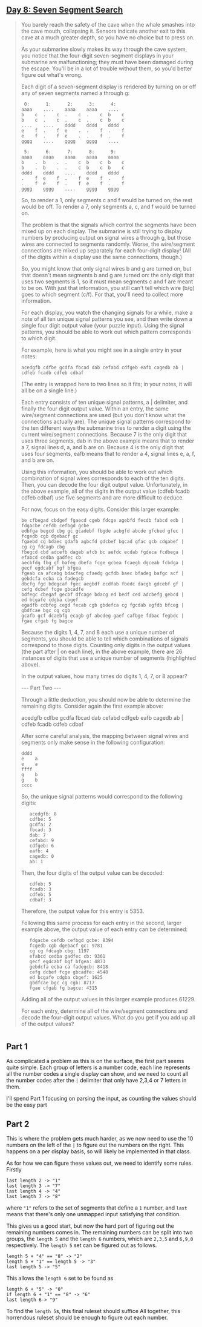 ## [Day 8: Seven Segment Search](https://adventofcode.com/2021/day/8) ##

>You barely reach the safety of the cave when the whale smashes into the cave mouth, collapsing it. Sensors indicate another exit to this cave at a much greater depth, so you have no choice but to press on.
>
>As your submarine slowly makes its way through the cave system, you notice that the four-digit seven-segment displays in your submarine are malfunctioning; they must have been damaged during the escape. You'll be in a lot of trouble without them, so you'd better figure out what's wrong.
>
>Each digit of a seven-segment display is rendered by turning on or off any of seven segments named a through g:
>```
>  0:      1:      2:      3:      4:
> aaaa    ....    aaaa    aaaa    ....
>b    c  .    c  .    c  .    c  b    c
>b    c  .    c  .    c  .    c  b    c
> ....    ....    dddd    dddd    dddd
>e    f  .    f  e    .  .    f  .    f
>e    f  .    f  e    .  .    f  .    f
> gggg    ....    gggg    gggg    ....
>
>  5:      6:      7:      8:      9:
> aaaa    aaaa    aaaa    aaaa    aaaa
>b    .  b    .  .    c  b    c  b    c
>b    .  b    .  .    c  b    c  b    c
> dddd    dddd    ....    dddd    dddd
>.    f  e    f  .    f  e    f  .    f
>.    f  e    f  .    f  e    f  .    f
> gggg    gggg    ....    gggg    gggg
>```
>So, to render a 1, only segments c and f would be turned on; the rest would be off. To render a 7, only segments a, c, and f would be turned on.
>
>The problem is that the signals which control the segments have been mixed up on each display. The submarine is still trying to display numbers by producing output on signal wires a through g, but those wires are connected to segments randomly. Worse, the wire/segment connections are mixed up separately for each four-digit display! (All of the digits within a display use the same connections, though.)
>
>So, you might know that only signal wires b and g are turned on, but that doesn't mean segments b and g are turned on: the only digit that uses two segments is 1, so it must mean segments c and f are meant to be on. With just that information, you still can't tell which wire (b/g) goes to which segment (c/f). For that, you'll need to collect more information.
>
>For each display, you watch the changing signals for a while, make a note of all ten unique signal patterns you see, and then write down a single four digit output value (your puzzle input). Using the signal patterns, you should be able to work out which pattern corresponds to which digit.
>
>For example, here is what you might see in a single entry in your notes:
>```
>acedgfb cdfbe gcdfa fbcad dab cefabd cdfgeb eafb cagedb ab |
>cdfeb fcadb cdfeb cdbaf
>```
>(The entry is wrapped here to two lines so it fits; in your notes, it will all be on a single line.)
>
>Each entry consists of ten unique signal patterns, a | delimiter, and finally the four digit output value. Within an entry, the same wire/segment connections are used (but you don't know what the connections actually are). The unique signal patterns correspond to the ten different ways the submarine tries to render a digit using the current wire/segment connections. Because 7 is the only digit that uses three segments, dab in the above example means that to render a 7, signal lines d, a, and b are on. Because 4 is the only digit that uses four segments, eafb means that to render a 4, signal lines e, a, f, and b are on.
>
>Using this information, you should be able to work out which combination of signal wires corresponds to each of the ten digits. Then, you can decode the four digit output value. Unfortunately, in the above example, all of the digits in the output value (cdfeb fcadb cdfeb cdbaf) use five segments and are more difficult to deduce.
>
>For now, focus on the easy digits. Consider this larger example:
>```
>be cfbegad cbdgef fgaecd cgeb fdcge agebfd fecdb fabcd edb |
>fdgacbe cefdb cefbgd gcbe
>edbfga begcd cbg gc gcadebf fbgde acbgfd abcde gfcbed gfec |
>fcgedb cgb dgebacf gc
>fgaebd cg bdaec gdafb agbcfd gdcbef bgcad gfac gcb cdgabef |
>cg cg fdcagb cbg
>fbegcd cbd adcefb dageb afcb bc aefdc ecdab fgdeca fcdbega |
>efabcd cedba gadfec cb
>aecbfdg fbg gf bafeg dbefa fcge gcbea fcaegb dgceab fcbdga |
>gecf egdcabf bgf bfgea
>fgeab ca afcebg bdacfeg cfaedg gcfdb baec bfadeg bafgc acf |
>gebdcfa ecba ca fadegcb
>dbcfg fgd bdegcaf fgec aegbdf ecdfab fbedc dacgb gdcebf gf |
>cefg dcbef fcge gbcadfe
>bdfegc cbegaf gecbf dfcage bdacg ed bedf ced adcbefg gebcd |
>ed bcgafe cdgba cbgef
>egadfb cdbfeg cegd fecab cgb gbdefca cg fgcdab egfdb bfceg |
>gbdfcae bgc cg cgb
>gcafb gcf dcaebfg ecagb gf abcdeg gaef cafbge fdbac fegbdc |
>fgae cfgab fg bagce
>```
>Because the digits 1, 4, 7, and 8 each use a unique number of segments, you should be able to tell which combinations of signals correspond to those digits. Counting only digits in the output values (the part after | on each line), in the above example, there are 26 instances of digits that use a unique number of segments (highlighted above).
>
>In the output values, how many times do digits 1, 4, 7, or 8 appear?
>
>--- Part Two ---
>
>Through a little deduction, you should now be able to determine the remaining digits. Consider again the first example above:
>
>acedgfb cdfbe gcdfa fbcad dab cefabd cdfgeb eafb cagedb ab |
>cdfeb fcadb cdfeb cdbaf
>
>After some careful analysis, the mapping between signal wires and segments only make sense in the following configuration:
>```
> dddd
>e    a
>e    a
> ffff
>g    b
>g    b
> cccc
>```
>So, the unique signal patterns would correspond to the following digits:
>```
>    acedgfb: 8
>    cdfbe: 5
>    gcdfa: 2
>    fbcad: 3
>    dab: 7
>    cefabd: 9
>    cdfgeb: 6
>    eafb: 4
>    cagedb: 0
>    ab: 1
>```
>Then, the four digits of the output value can be decoded:
>```
>    cdfeb: 5
>    fcadb: 3
>    cdfeb: 5
>    cdbaf: 3
>```
>Therefore, the output value for this entry is 5353.
>
>Following this same process for each entry in the second, larger example above, the output value of each entry can be determined:
>```
>    fdgacbe cefdb cefbgd gcbe: 8394
>    fcgedb cgb dgebacf gc: 9781
>    cg cg fdcagb cbg: 1197
>    efabcd cedba gadfec cb: 9361
>    gecf egdcabf bgf bfgea: 4873
>    gebdcfa ecba ca fadegcb: 8418
>    cefg dcbef fcge gbcadfe: 4548
>    ed bcgafe cdgba cbgef: 1625
>    gbdfcae bgc cg cgb: 8717
>    fgae cfgab fg bagce: 4315
>```
>Adding all of the output values in this larger example produces 61229.
>
>For each entry, determine all of the wire/segment connections and decode the four-digit output values. What do you get if you add up all of the output values?

#

## Part 1 ##

As complicated a problem as this is on the surface, the first part seems quite simple. Each group of letters is a number code, each line represents all the number codes a single display can show, and we need to count all the number codes after the `|` delimiter that only have 2,3,4 or 7 letters in them.

I'll spend Part 1 focusing on parsing the input, as counting the values should be the easy part

## Part 2 ##

This is where the problem gets much harder, as we now need to use the 10 numbers on the left of the `|` to figure out the numbers on the right. This happens on a per display basis, so will likely be implemented in that class.

As for how we can figure these values out, we need to identify some rules. Firstly
```
last length 2 -> "1"
last length 3 -> "7"
last length 4 -> "4"
last length 7 -> "8"
```
where `"1"` refers to the set of segments that define a `1` number, and `last` means that there's only one unmapped input satisfying that condition.

This gives us a good start, but now the hard part of figuring out the remaining numbers comes in. The remaining numbers can be split into two groups, the `length 5` and the `length 6` numbers, which are `2,3,5` and `6,9,0` respectively. The `length 5` set can be figured out as follows.
```
length 5 + "4" == "8" -> "2"
length 5 + "1" == length 5 -> "3"
last length 5 -> "5"
```
This allows the `length 6` set to be found as
```
length 6 + "5" -> "0"
if length 6 + "1" == "8" -> "6"
last length 6-> "9"
```
To find the `length 5`s, this final ruleset should suffice
All together, this horrendous ruleset should be enough to figure out each number.